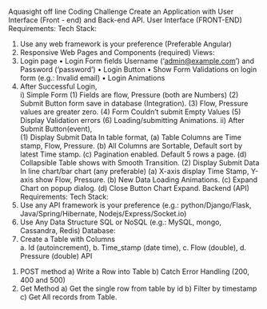 Aquasight off line Coding Challenge 
Create an Application with User Interface (Front - end) and Back-end API. User Interface (FRONT-END) Requirements: 
Tech Stack: 
1. Use any web framework is your preference (Preferable Angular) 
2. Responsive Web Pages and Components (required) 
Views: 
1. Login page 
• Login Form fields Username (‘admin@example.com’) and Password (‘password’) • Login Button 
• Show Form Validations on login form (e.g.: Invalid email) 
• Login Animations 
2. After Successful Login,  
i) Simple Form 
(1) Fields are flow, Pressure (both are Numbers) 
(2) Submit Button form save in database (Integration). 
(3) Flow, Pressure values are greater zero. 
(4) Form Couldn’t submit Empty Values 
(5) Display Validation errors 
(6) Loading/submitting Animations. 
ii) After Submit Button(event),  
(1) Display Submit Data In table format, 
(a) Table Columns are Time stamp, Flow, Pressure. 
(b) All Columns are Sortable, Default sort by latest Time stamp. 
(c) Pagination enabled. Default 5 rows a page. 
(d) Collapsible Table shows with Smooth Transition. 
(2) Display Submit Data In line chart/bar chart (any preferable) 
(a) X-axis display Time Stamp, Y-axis show Flow, Pressure. 
(b) New Data Loading Animations. 
(c) Expand Chart on popup dialog. 
(d) Close Button Chart Expand. 
Backend (API) Requirements: 
Tech Stack: 
1. Use any API framework is your preference (e.g.: python/Django/Flask,  Java/Spring/Hibernate, Nodejs/Express/Socket.io)
2. Use Any Data Structure SQL or NoSQL (e.g.: MySQL, mongo, Cassandra, Redis) Database: 
1. Create a Table with Columns  
a. Id (autoincrement), 
b. Time_stamp (date time), 
c. Flow (double), 
d. Pressure (double) 
API 
1) POST method 
a) Write a Row into Table 
b) Catch Error Handling (200, 400 and 500) 
2) Get Method 
a) Get the single row from table by id 
b) Filter by timestamp 
c) Get All records from Table.
